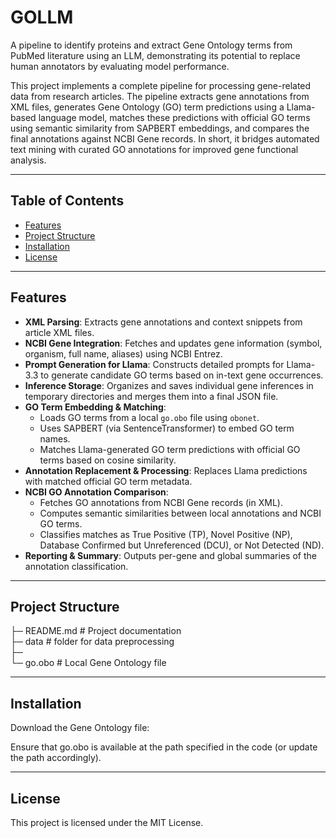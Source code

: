 # GOLLM
A pipeline to identify proteins and extract Gene Ontology terms from PubMed literature using an LLM, demonstrating its potential to replace human annotators by evaluating model performance.

This project implements a complete pipeline for processing gene-related data from research articles. The pipeline extracts gene annotations from XML files, generates Gene Ontology (GO) term predictions using a Llama-based language model, matches these predictions with official GO terms using semantic similarity from SAPBERT embeddings, and compares the final annotations against NCBI Gene records. In short, it bridges automated text mining with curated GO annotations for improved gene functional analysis.

---

## Table of Contents

- [Features](#features)
- [Project Structure](#project-structure)
- [Installation](#installation)
- [License](#license)

---

## Features

- **XML Parsing**: Extracts gene annotations and context snippets from article XML files.
- **NCBI Gene Integration**: Fetches and updates gene information (symbol, organism, full name, aliases) using NCBI Entrez.
- **Prompt Generation for Llama**: Constructs detailed prompts for Llama-3.3 to generate candidate GO terms based on in-text gene occurrences.
- **Inference Storage**: Organizes and saves individual gene inferences in temporary directories and merges them into a final JSON file.
- **GO Term Embedding & Matching**:  
  - Loads GO terms from a local `go.obo` file using `obonet`.  
  - Uses SAPBERT (via SentenceTransformer) to embed GO term names.  
  - Matches Llama-generated GO term predictions with official GO terms based on cosine similarity.
- **Annotation Replacement & Processing**: Replaces Llama predictions with matched official GO term metadata.
- **NCBI GO Annotation Comparison**:  
  - Fetches GO annotations from NCBI Gene records (in XML).  
  - Computes semantic similarities between local annotations and NCBI GO terms.  
  - Classifies matches as True Positive (TP), Novel Positive (NP), Database Confirmed but Unreferenced (DCU), or Not Detected (ND).
- **Reporting & Summary**: Outputs per-gene and global summaries of the annotation classification.

---

## Project Structure

├─ README.md # Project documentation\
├─ data # folder for data preprocessing\
├─ \
└─ go.obo # Local Gene Ontology file

---

## Installation

Download the Gene Ontology file:

Ensure that go.obo is available at the path specified in the code (or update the path accordingly).

---

## License
This project is licensed under the MIT License.
